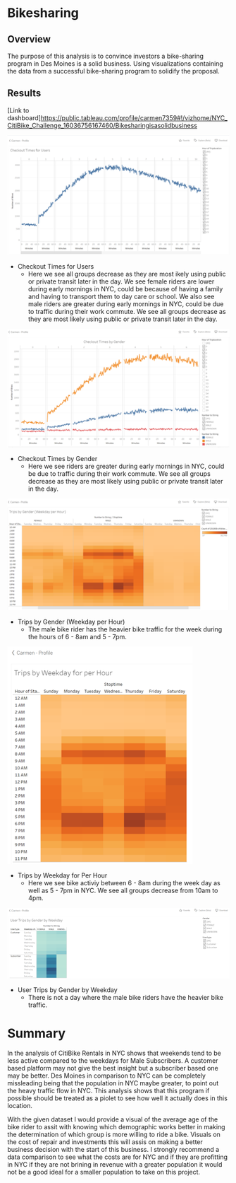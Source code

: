 # Bikesharing

## Overview 
The purpose of this analysis is to convince investors a bike-sharing program in Des Moines is a solid business. Using visualizations containing the data from a successful bike-sharing program to solidify the proposal.

## Results
[Link to dashboard]https://public.tableau.com/profile/carmen7359#!/vizhome/NYC_CitiBike_Challenge_16036756167460/Bikesharingisasolidbusiness

![](https://github.com/Coachnmomof3/bikesharing_/blob/main/Images/Checkout%20Times%20for%20Users.png)
* Checkout Times for Users
    * Here we see all groups decrease as they are most 
ikely using public or private transit later in the day. We see female riders are lower during early mornings in NYC, could be because of having a family and having to transport them to day care or school. We also see male riders are greater during early mornings in NYC, could be due to traffic during their work commute. We see all groups decrease as they are most likely using public or private transit later in the day.

![](https://github.com/Coachnmomof3/bikesharing_/blob/main/Images/Checkout%20Times%20by%20Gender.png)
* Checkout Times by Gender
    * Here we see riders are greater during early mornings in
NYC, could be due to traffic during their work commute. We see all groups decrease as they are most likely using public or private transit later in the day.

![](https://github.com/Coachnmomof3/bikesharing_/blob/main/Images/Trips%20by%20Gender%20(Weekday%20per%20Hour).png)
* Trips by Gender (Weekday per Hour)
    * The male bike rider has the heavier bike traffic for the week during the hours of 6 - 8am and 5 - 7pm.

![](https://github.com/Coachnmomof3/bikesharing_/blob/main/Images/Trips%20by%20Weekday%20for%20Per%20Hour.png)
* Trips by Weekday for Per Hour
    * Here we see bike activiy between 6 - 8am during the week day as
well as 5 - 7pm in NYC. We see all groups decrease from 10am to 4pm.

![](https://github.com/Coachnmomof3/bikesharing_/blob/main/Images/User%20Trips%20by%20Gender%20by%20Weekday.png)
* User Trips by Gender by Weekday
    * There is not a day where the male bike riders have the heavier
bike traffic.

# Summary

In the analysis of CitiBike Rentals in NYC shows that weekends tend to be less active compared to the weekdays for Male Subscribers. A customer based platform may not give the best insight but a subscriber based one may be better. Des Moines in comparison to NYC can be completely missleading being that the population in NYC maybe greater, to point out the heavy traffic flow in NYC. This analysis shows that this program if possible should be treated as a piolet to see how well it actually does in this location.

With the given dataset I would provide a visual of the average age of the bike rider to assit with knowing which demographic works better in making the determination of which group is more willing to ride a bike.
Visuals on the cost of repair and investments this will assis on making a better business decision with the start of this business. I strongly recommend a data comparison to see what the costs are for NYC and if they are profitting in NYC if they are not brining in revenue with a greater population it would not be a good ideal for a smaller population to take on this project.